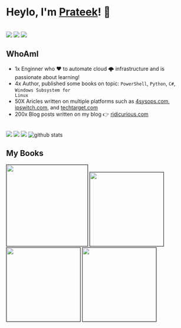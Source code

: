 
# Heylo, I'm <a href="https://www.linkedin.com/in/prateeksingh1590/detail/" target="_blank">Prateek</a>! 👋
<br />
<a href= "https://www.linkedin.com/in/prateeksingh1590/detail/"><img src="https://img.icons8.com/dusk/48/000000/linkedin.png"/></a>
<a href= "https://twitter.com/singhprateik"><img src="https://img.icons8.com/dusk/48/000000/twitter.png"/></a>
<a href= "https://www.youtube.com/c/ridiculouslycurious"><img src="https://img.icons8.com/dusk/48/000000/youtube--v2.png"/></a>

## WhoAmI
* 1x Enginner who ♥ to automate cloud 🌩 infrastructure and is passionate about learning!
* 4x Author, published some books on topic: <code>PowerShell</code>, <code>Python</code>, <code>C#</code>, <code>Windows Subsystem for Linux</code>
* 50X Aricles written on multiple platforms such as <a href="4SysOps.com">4sysops.com</a>, <a href="IPSwitch.com">ipswitch.com</a>, and <a href="TechTarget.com">techtarget.com</a> 
* 200x Blog posts written on my blog 👉 <a href="ridicurious.com">ridicurious.com</a> 

<br />
<img src="https://views.whatilearened.today/views/github/PrateekKumarSingh/views.svg"/>  <a href="https://github.com/PrateekKumarSingh/"><img src="https://img.shields.io/github/followers/PrateekKumarSingh?color=%234CC61E&label=GitHub%20Followers%20%3A"/></a>  <a href="https://github.com/PrateekKumarSingh?tab=repositories"><img src="https://badges.frapsoft.com/os/v2/open-source.svg?v=103"/></a>

<img src="https://github-readme-stats.vercel.app/api/?username=PrateekKumarSingh&show_icons=true&title_color=fffffff&icon_color=000000&text_color=000000" alt="github stats"/>

<!---
[![Prateek's GitHub stats](https://github-readme-stats.vercel.app/api/wakatime?username=PrateekKumarSingh)](https://github.com/PrateekKumarSingh)
[![Prateek's GitHub stats](https://github-readme-streak-stats.herokuapp.com/?user=PrateekKumarSingh&theme=light&hide_border=true")](https://github.com/PrateekKumarSingh)
<br/><br/>
--->


## My Books

<kbd><a href="https://www.apress.com/gp/book/9781484260371"><img border="1" src="https://i0.wp.com/ridicurious.com/wp-content/uploads/2021/01/wslbook.png?w=400&ssl=1" width="220"/></a></kbd>
<kbd><a href="https://leanpub.com/powershell-to-csharp"><img border="1" src="https://d2sofvawe08yqg.cloudfront.net/powershell-to-csharp/hero?1616838848" width="200"/></a></kbd>
<kbd><a href="https://leanpub.com/PowerShell-to-Python"><img border="1" src="https://d2sofvawe08yqg.cloudfront.net/PowerShell-to-Python/hero?1616768003" width="200"/></a></kbd>
<kbd><a href="https://leanpub.com/learncsharp"><img border="1" src="https://d2sofvawe08yqg.cloudfront.net/learncsharp/hero?1616885238" width="200"/></a></kbd>
